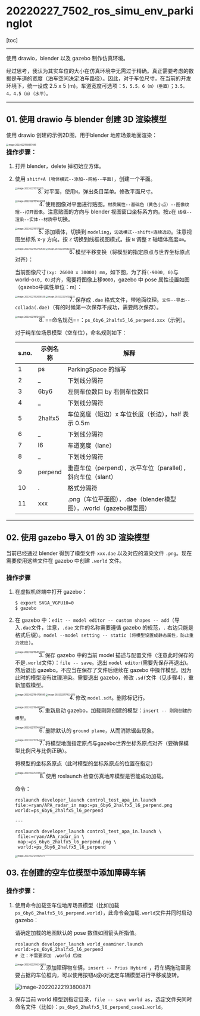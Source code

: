 # 20220227_7502_ros_simu_env_parkinglot

[toc]

---



使用 drawio，blender 以及 gazebo 制作仿真环境。

经过思考，我认为其实车位的大小在仿真环境中无需过于精确。真正需要考虑的数据是车道的宽度（泊车空间决定泊车路径）。因此，对于车位尺寸，在当前的开发环境下，统一设成 2.5 x 5 (m)。车道宽度可选项：`5，5.5，6（m）（垂直）`；`3.5，4，4.5（m）（水平）`。



---



## 01. 使用 drawio 与 blender 创建 3D 渲染模型

使用 drawio 创建的示例2D图，用于blender 地库场景地面渲染：

<img src="20220227_7502_ros_simu_env_parkinglot.assets/image-20220221150657485.png" alt="image-20220221150657485" style="zoom:40%;" align="left"/>



### 操作步骤：

1. 打开 blender，delete 掉初始立方体。

2. 使用 `shitf+A (物体模式--添加--网格--平面)`，创建一个平面。

   <img src="20220227_7502_ros_simu_env_parkinglot.assets/image-20220221151139115.png" alt="image-20220221151139115" style="zoom:40%;" align="left"/>

3. 对平面，使用`N`，弹出条目菜单。修改平面尺寸。

   <img src="20220227_7502_ros_simu_env_parkinglot.assets/image-20220221151424988.png" alt="image-20220221151424988" style="zoom:40%;" align="left"/>

4. 使用图像对平面进行贴图。`材质属性--基础色（黄色小点）--图像纹理--打开图像`。注意贴图的方向与 blender 视图窗口坐标系方向。按`z`在 `线框--渲染--实体--材质`中切换。

   <img src="20220227_7502_ros_simu_env_parkinglot.assets/image-20220221151715695.png" alt="image-20220221151715695" style="zoom:40%;" align="left"/>

5. 添加墙体，切换到 `modeling`，`边选模式--shift+连续选边`。注意视图坐标系 x-y 方向。按 `Z` 切换到线框视图模式。按 `N` 调整 z 轴墙体高度`4m`。

   <img src="20220227_7502_ros_simu_env_parkinglot.assets/image-20220221152722640.png" alt="image-20220221152722640" style="zoom:40%;" align="left"/>

   <img src="20220227_7502_ros_simu_env_parkinglot.assets/image-20220221154242110.png" alt="image-20220221154242110" style="zoom:40%;" align="left"/>

6. 模型平移变换（将模型的指定原点与世界坐标原点对齐）：

   当前图像尺寸`(xy: 26000 x 30000) mm`，如下图，为了将`(-9000, 0)`与 world-o`(0, 0)`对齐，需要将图像上移`9000`，gazebo 中 pose 属性设置如图（gazebo中属性单位：m）：

   <img src="20220227_7502_ros_simu_env_parkinglot.assets/image-20220221192658526.png" alt="image-20220221192658526" style="zoom:40%;" align="left"/>

   <img src="20220227_7502_ros_simu_env_parkinglot.assets/image-20220222141011522.png" alt="image-20220222141011522" style="zoom:40%;" align="left"/>

7. 保存成 `.dae` 格式文件，带地面纹理。`文件--导出--collada(.dae)`（有的时候第一次保存不成功，需要两次保存）。

   <img src="20220227_7502_ros_simu_env_parkinglot.assets/image-20220221161255235.png" alt="image-20220221161255235" style="zoom:40%;" align="left"/>

8. ==命名规范==：`ps_6by6_2halfx5_l6_perpend.xxx`（示例）。

   对于纯车位场景模型（空车位），命名规则如下：

   | s.no. | 示例名称 | 解释                                                         |
   | ----- | -------- | ------------------------------------------------------------ |
   | 1     | ps       | ParkingSpace 的缩写                                          |
   | 2     | _        | 下划线分隔符                                                 |
   | 3     | 6by6     | 左侧车位数目 by 右侧车位数目                                 |
   | 4     | _        | 下划线分隔符                                                 |
   | 5     | 2halfx5  | 车位宽度（短边）x 车位长度（长边），half 表示 0.5m           |
   | 6     | _        | 下划线分隔符                                                 |
   | 7     | l6       | 车道宽度（lane）                                             |
   | 8     | _        | 下划线分隔符                                                 |
   | 9     | perpend  | 垂直车位（perpend），水平车位（parallel），斜向车位（slant） |
   | 10    | .        | 格式分隔符                                                   |
   | 11    | xxx      | .png（车位平面图），.dae（blender模型图），.world（gazebo模型图） |

   



---



## 02. 使用 gazebo 导入 01 的 3D 渲染模型

当前已经通过 blender 得到了模型文件 `xxx.dae` 以及对应的渲染文件 `.png`。现在需要使用这些文件在 gazebo 中创建 `.world` 文件。



### 操作步骤

1. 在虚拟机终端中打开 gazebo：

   ```shell
   $ export SVGA_VGPU10=0
   $ gazebo
   ```

2. 在 gazebo 中：`edit -- model editor -- custom shapes -- add`（导入`.dae`文件，注意，`.dae` 文件的名称需要遵循 gazebo 的规范，`.` 右边只能是格式后缀）。`model --model setting -- static (将模型设置成静态属性，防止重力效应)`。

   <img src="20220227_7502_ros_simu_env_parkinglot.assets/image-20220221164154901.png" alt="image-20220221164154901" style="zoom:40%;" align="left"/>

6. 保存 gazebo 中的当前 model 描述与配置文件（注意此时保存的不是`.world`文件）：`file -- save`。退出 `model editor`(需要先保存再退出)。然后退出 gazebo。不应当在保存了文件后继续在 gazebo 中操作模型。因为此时的模型没有纹理渲染。需要退出 gazebo，修改 `.sdf`文件（见步骤4），重新加载模型。

   <img src="20220227_7502_ros_simu_env_parkinglot.assets/image-20220221164708585.png" alt="image-20220221164708585" style="zoom:40%;" align="left"/>

   <img src="20220227_7502_ros_simu_env_parkinglot.assets/image-20220221174224313.png" alt="image-20220221174224313" style="zoom:40%;" align="left"/>

7. 修改 `model.sdf`。删除标记行。

   <img src="20220227_7502_ros_simu_env_parkinglot.assets/image-20220221164811849.png" alt="image-20220221164811849" style="zoom:40%;" align="left"/>

8. 重新启动 gazebo，加载刚刚创建的模型：`insert -- 刚刚创建的模型`。

   <img src="20220227_7502_ros_simu_env_parkinglot.assets/image-20220221171403304.png" alt="image-20220221171403304" style="zoom:40%;" align="left"/>

9. 删除默认的 `ground plane`，从而消除锯齿现象。

   <img src="20220227_7502_ros_simu_env_parkinglot.assets/image-20220221171645434.png" alt="image-20220221171645434" style="zoom:40%;" align="left"/>

10. 将模型地面指定原点与gazebo世界坐标系原点对齐（要确保模型比例尺与比例正确）。

    将模型的坐标系原点（此时模型的坐标系原点的位置在指定）

    <img src="20220227_7502_ros_simu_env_parkinglot.assets/image-20220222141352446.png" alt="image-20220222141352446" style="zoom:40%;" align="left"/>

    

    
    
8. 使用 roslaunch 检查仿真地库模型是否能成功加载。

   命令：

   ```shell
   roslaunch developer_launch control_test_apa_in.launch file:=ryan/APA_radar_in map:=ps_6by6_2halfx5_l6_perpend.png world:=ps_6by6_2halfx5_l6_perpend
   
   ---
   
   roslaunch developer_launch control_test_apa_in.launch \
   	file:=ryan/APA_radar_in \
   	map:=ps_6by6_2halfx5_l6_perpend.png \
   	world:=ps_6by6_2halfx5_l6_perpend
   ```

   <img src="20220227_7502_ros_simu_env_parkinglot.assets/image-20220221201925871.png" alt="image-20220221201925871" style="zoom:40%;" align="left"/>



---



## 03. 在创建的空车位模型中添加障碍车辆

### 操作步骤：

1. 使用命令加载空车位地库场景模型（比如加载`ps_6by6_2halfx5_l6_perpend.world`），此命令会加载`.world`文件并同时启动 gazebo：

   请确定加载的地图默认的 pose 数值如图箭头所指值。
   
   ```
   roslaunch developer_launch world_examiner.launch world:=ps_6by6_2halfx5_l6_perpend
   # 注：不需要添加 .world 后缀
   ```
   
   <img src="20220227_7502_ros_simu_env_parkinglot.assets/image-20220222193343953.png" alt="image-20220222193343953" style="zoom:40%;" align="left"/>

2. 添加障碍物车辆，`insert -- Prius Hybird `，将车辆拖动至需要占据的车位框内，可以使用按钮`A`或`B`对选定车辆模型进行平移或旋转。

   ![image-20220222193800871](20220227_7502_ros_simu_env_parkinglot.assets/image-20220222193800871.png)

3. 保存当前 world 模型到指定目录，`file -- save world as`，选定文件夹同时命名文件（比如）：`ps_6by6_2halfx5_l6_perpend_case1.world`。
